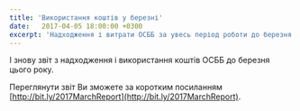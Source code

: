 ```yaml
---
title: 'Використання коштів у березні'
date:   2017-04-05 18:00:00 +0300
excerpt: 'Надходження і витрати ОСББ за увесь період роботи до березня 2017 року'
---
```

І знову звіт з надходження і використання коштів OCББ до березня цього року.

Переглянути звіт Ви зможете за коротким посиланням [http://bit.ly/2017MarchReport](http://bit.ly/2017MarchReport).
